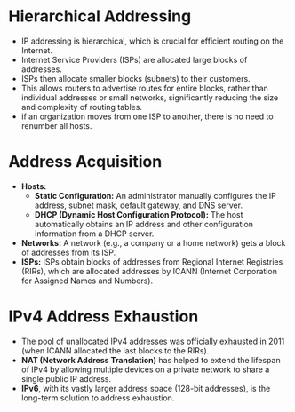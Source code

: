 # Hierarchical Addressing

*   IP addressing is hierarchical, which is crucial for efficient routing on the Internet.
*   Internet Service Providers (ISPs) are allocated large blocks of addresses.
*   ISPs then allocate smaller blocks (subnets) to their customers.
*   This allows routers to advertise routes for entire blocks, rather than individual addresses or small networks, significantly reducing the size and complexity of routing tables.
* if an organization moves from one ISP to another, there is no need to renumber all hosts.

# Address Acquisition

*   **Hosts:**
    *   **Static Configuration:**  An administrator manually configures the IP address, subnet mask, default gateway, and DNS server.
    *   **DHCP (Dynamic Host Configuration Protocol):** The host automatically obtains an IP address and other configuration information from a DHCP server.
*   **Networks:** A network (e.g., a company or a home network) gets a block of addresses from its ISP.
*   **ISPs:** ISPs obtain blocks of addresses from Regional Internet Registries (RIRs), which are allocated addresses by ICANN (Internet Corporation for Assigned Names and Numbers).

# IPv4 Address Exhaustion

*   The pool of unallocated IPv4 addresses was officially exhausted in 2011 (when ICANN allocated the last blocks to the RIRs).
*   **NAT (Network Address Translation)** has helped to extend the lifespan of IPv4 by allowing multiple devices on a private network to share a single public IP address.
*   **IPv6**, with its vastly larger address space (128-bit addresses), is the long-term solution to address exhaustion.